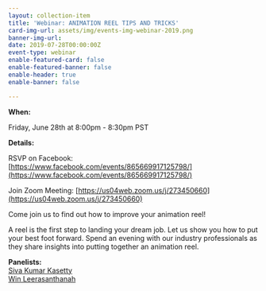```yaml
---
layout: collection-item
title: 'Webinar: ANIMATION REEL TIPS AND TRICKS'
card-img-url: assets/img/events-img-webinar-2019.png
banner-img-url:
date: 2019-07-28T00:00:00Z
event-type: webinar
enable-featured-card: false
enable-featured-banner: false
enable-header: true
enable-banner: false

---
```

**When:**

Friday, June 28th at 8:00pm - 8:30pm PST

**Details:**

RSVP on Facebook: [https://www.facebook.com/events/865669917125798/](https://www.facebook.com/events/865669917125798/) 

Join Zoom Meeting: [https://us04web.zoom.us/j/273450660](https://us04web.zoom.us/j/273450660)

Come join us to find out how to improve your animation reel!

A reel is the first step to landing your dream job. Let us show you how to put your best foot forward. Spend an evening with our industry professionals as they share insights into putting together an animation reel.

**Panelists:**  
[Siva Kumar Kasetty](https://www.linkedin.com/in/kasettysiva/)  
[Win Leerasanthanah](https://www.linkedin.com/in/win-leerasanthanah-a6aa25a2/)